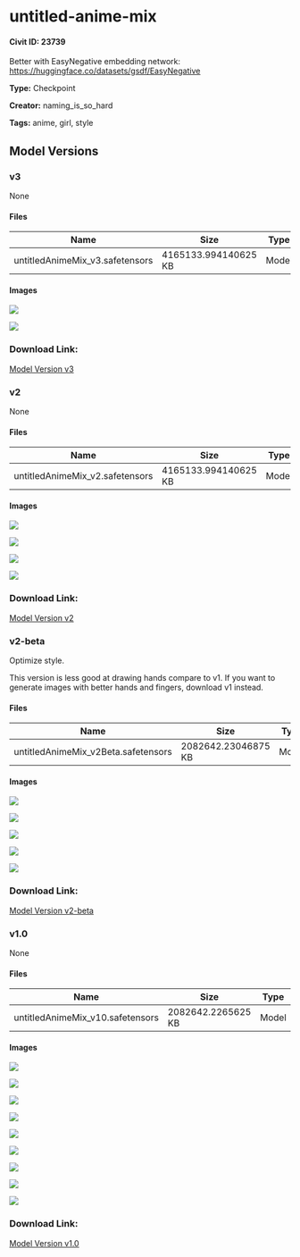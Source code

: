# untitled-anime-mix

#### Civit ID: 23739

<p>Better with EasyNegative embedding network: <a target="_blank" rel="ugc" href="https://huggingface.co/datasets/gsdf/EasyNegative"><u>https://huggingface.co/datasets/gsdf/EasyNegative</u></a></p>

**Type:** Checkpoint

**Creator:** naming_is_so_hard

**Tags:** anime, girl, style

## Model Versions

### v3

None

#### Files

| Name | Size | Type | Format | Download Url | AutoV1 | AutoV2 | SHA256 | CRC32 | BLAKE3 |
| --- | --- | --- | --- | --- | --- | --- | --- | --- | --- |
| untitledAnimeMix_v3.safetensors | 4165133.994140625 KB | Model | SafeTensor | https://civitai.com/api/download/models/61316 | 3E6782E1 | 4336D57B85 | 4336D57B8564410B1C0C02A749FDEC4A97965A0B7DF56B5EBD57526E7BBB3185 | 0E657AB5 | 393DE2007450B3F9843E31F5616ACE7A3E70075F68733E32B5A78EEB3EB16716 |

#### Images

<p><img src="https://image.civitai.com/xG1nkqKTMzGDvpLrqFT7WA/f9803e3c-8c0f-4d4e-99bc-f22e8698c40c/width=450/673483.jpeg" /></p>

<p><img src="https://image.civitai.com/xG1nkqKTMzGDvpLrqFT7WA/72c1b60a-868d-4b00-8172-70ef53cd3bdf/width=450/672608.jpeg" /></p>

### Download Link:

[Model Version v3](https://civitai.com/api/download/models/61316)

### v2

None

#### Files

| Name | Size | Type | Format | Download Url | AutoV1 | AutoV2 | SHA256 | CRC32 | BLAKE3 |
| --- | --- | --- | --- | --- | --- | --- | --- | --- | --- |
| untitledAnimeMix_v2.safetensors | 4165133.994140625 KB | Model | SafeTensor | https://civitai.com/api/download/models/57229 | A38BA8E4 | C761DDAD76 | C761DDAD7619399653EEE9D92800D5BA08B68BC0FF7BAC44D9FECB299F7152CF | 0B74BD93 | A495D3A64BA40BA96A45FDF0F4FC5C642EA691CC7A34F38023CCDE882FA8BABE |

#### Images

<p><img src="https://image.civitai.com/xG1nkqKTMzGDvpLrqFT7WA/c0c10d89-4756-45ed-3990-32f1568b7900/width=450/622567.jpeg" /></p>

<p><img src="https://image.civitai.com/xG1nkqKTMzGDvpLrqFT7WA/91d0dfdd-573f-45c6-a3e6-9ee09d4d4500/width=450/622503.jpeg" /></p>

<p><img src="https://image.civitai.com/xG1nkqKTMzGDvpLrqFT7WA/af14f670-a764-4126-061a-fff9b48bd500/width=450/622228.jpeg" /></p>

<p><img src="https://image.civitai.com/xG1nkqKTMzGDvpLrqFT7WA/4b590504-b43c-4b14-13b5-2f3de236c400/width=450/622274.jpeg" /></p>

### Download Link:

[Model Version v2](https://civitai.com/api/download/models/57229)

### v2-beta

<p>Optimize style. </p><p>This version is less good at drawing hands compare to v1. If you want to generate images with better hands and fingers, download v1 instead.</p>

#### Files

| Name | Size | Type | Format | Download Url | AutoV1 | AutoV2 | SHA256 | CRC32 | BLAKE3 |
| --- | --- | --- | --- | --- | --- | --- | --- | --- | --- |
| untitledAnimeMix_v2Beta.safetensors | 2082642.23046875 KB | Model | SafeTensor | https://civitai.com/api/download/models/33822 | 90FCCA1A | 7864FAB8E4 | 7864FAB8E4CB7023AB47E5C364202B14A409369FE63EE61F35E2528D31E0A225 | B00945F2 | 37CF6B9185FAD1AB755F1FD475D4AC34660D90074B06E8A467AE09D268668EA6 |

#### Images

<p><img src="https://image.civitai.com/xG1nkqKTMzGDvpLrqFT7WA/5f0d67ce-9b5a-4b4f-e58b-2b94bc69d400/width=450/385853.jpeg" /></p>

<p><img src="https://image.civitai.com/xG1nkqKTMzGDvpLrqFT7WA/79cb35ec-78dc-4f75-705a-3eba4f72b200/width=450/385855.jpeg" /></p>

<p><img src="https://image.civitai.com/xG1nkqKTMzGDvpLrqFT7WA/66b2d180-ecd1-4f5b-884e-315ee88c7500/width=450/385854.jpeg" /></p>

<p><img src="https://image.civitai.com/xG1nkqKTMzGDvpLrqFT7WA/38c0efba-ee95-46a3-e8ab-be9bbf915f00/width=450/386132.jpeg" /></p>

<p><img src="https://image.civitai.com/xG1nkqKTMzGDvpLrqFT7WA/00c712b3-14e9-4e56-57ab-b9a3e17e3f00/width=450/386133.jpeg" /></p>

### Download Link:

[Model Version v2-beta](https://civitai.com/api/download/models/33822)

### v1.0

None

#### Files

| Name | Size | Type | Format | Download Url | AutoV1 | AutoV2 | SHA256 | CRC32 | BLAKE3 |
| --- | --- | --- | --- | --- | --- | --- | --- | --- | --- |
| untitledAnimeMix_v10.safetensors | 2082642.2265625 KB | Model | SafeTensor | https://civitai.com/api/download/models/28361 | DC8922E6 | 35442B5264 | 35442B526479B0B8AE060CD567DBD35A85D97ACD9F6FD2749B6E9175F3722243 | 89EFCDC8 | 5BF495021D55F80AA7292C18F10BD8D64FCCCC5D046B82A791407BF1E0F42D00 |

#### Images

<p><img src="https://image.civitai.com/xG1nkqKTMzGDvpLrqFT7WA/fd44a50f-45f7-4c55-76d4-4e7bb6f3f500/width=450/319193.jpeg" /></p>

<p><img src="https://image.civitai.com/xG1nkqKTMzGDvpLrqFT7WA/690a6720-584a-431c-fdb9-15dc93400e00/width=450/319186.jpeg" /></p>

<p><img src="https://image.civitai.com/xG1nkqKTMzGDvpLrqFT7WA/140783dc-b11f-4f49-2780-82771a2da400/width=450/319194.jpeg" /></p>

<p><img src="https://image.civitai.com/xG1nkqKTMzGDvpLrqFT7WA/6383507d-bdf2-4f0b-e27b-7140abc57000/width=450/319192.jpeg" /></p>

<p><img src="https://image.civitai.com/xG1nkqKTMzGDvpLrqFT7WA/e4342ebc-3401-4873-eac1-f76268cd4a00/width=450/319191.jpeg" /></p>

<p><img src="https://image.civitai.com/xG1nkqKTMzGDvpLrqFT7WA/76f0e506-0078-451c-66d6-a94024c9ad00/width=450/319190.jpeg" /></p>

<p><img src="https://image.civitai.com/xG1nkqKTMzGDvpLrqFT7WA/faacede6-a5c8-42d9-05aa-82d9dd9b7800/width=450/319189.jpeg" /></p>

<p><img src="https://image.civitai.com/xG1nkqKTMzGDvpLrqFT7WA/2a96d66b-1df6-41c6-06dc-3cd9b965cb00/width=450/319188.jpeg" /></p>

<p><img src="https://image.civitai.com/xG1nkqKTMzGDvpLrqFT7WA/e6b14ee3-3ee1-4134-ed85-323e2cfd4900/width=450/319187.jpeg" /></p>

### Download Link:

[Model Version v1.0](https://civitai.com/api/download/models/28361)

